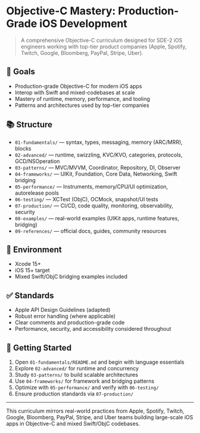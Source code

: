 # Objective-C Mastery: Production-Grade iOS Development

> A comprehensive Objective-C curriculum designed for SDE-2 iOS engineers working with top-tier product companies (Apple, Spotify, Twitch, Google, Bloomberg, PayPal, Stripe, Uber).

## 🎯 Goals

- Production-grade Objective-C for modern iOS apps
- Interop with Swift and mixed-codebases at scale
- Mastery of runtime, memory, performance, and tooling
- Patterns and architectures used by top-tier companies

## 📚 Structure

- `01-fundamentals/` — syntax, types, messaging, memory (ARC/MRR), blocks
- `02-advanced/` — runtime, swizzling, KVC/KVO, categories, protocols, GCD/NSOperation
- `03-patterns/` — MVC/MVVM, Coordinator, Repository, DI, Observer
- `04-frameworks/` — UIKit, Foundation, Core Data, Networking, Swift bridging
- `05-performance/` — Instruments, memory/CPU/UI optimization, autorelease pools
- `06-testing/` — XCTest (ObjC), OCMock, snapshot/UI tests
- `07-production/` — CI/CD, code quality, monitoring, observability, security
- `08-examples/` — real-world examples (UIKit apps, runtime features, bridging)
- `09-references/` — official docs, guides, community resources

## 🧱 Environment

- Xcode 15+
- iOS 15+ target
- Mixed Swift/ObjC bridging examples included

## ✅ Standards

- Apple API Design Guidelines (adapted)
- Robust error handling (where applicable)
- Clear comments and production-grade code
- Performance, security, and accessibility considered throughout

## 🚀 Getting Started

1. Open `01-fundamentals/README.md` and begin with language essentials
2. Explore `02-advanced/` for runtime and concurrency
3. Study `03-patterns/` to build scalable architectures
4. Use `04-frameworks/` for framework and bridging patterns
5. Optimize with `05-performance/` and verify with `06-testing/`
6. Ensure production standards via `07-production/`

---

This curriculum mirrors real-world practices from Apple, Spotify, Twitch, Google, Bloomberg, PayPal, Stripe, and Uber teams building large-scale iOS apps in Objective-C and mixed Swift/ObjC codebases.
